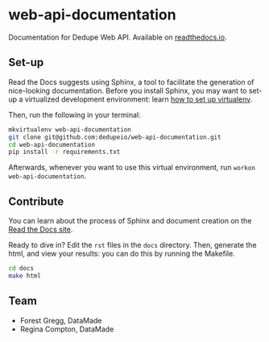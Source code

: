 # web-api-documentation

Documentation for Dedupe Web API. Available on [readthedocs.io](http://dedupe-web-api.readthedocs.io/en/latest/).

## Set-up 

Read the Docs suggests using Sphinx, a tool to facilitate the generation of nice-looking documentation. Before you install Sphinx, you may want to set-up a virtualized development environment: learn [how to set up virtualenv](http://docs.python-guide.org/en/latest/dev/virtualenvs/).

Then, run the following in your terminal:

```bash
mkvirtualenv web-api-documentation
git clone git@github.com:dedupeio/web-api-documentation.git
cd web-api-documentation
pip install -r requirements.txt
```

Afterwards, whenever you want to use this virtual environment, run `workon web-api-documentation`.

## Contribute

You can learn about the process of Sphinx and document creation on the [Read the Docs site](http://docs.readthedocs.io/en/latest/getting_started.html).

Ready to dive in? Edit the `rst` files in the `docs` directory. Then, generate the html, and view your results: you can do this by running the Makefile.

```bash
cd docs
make html
```

## Team

* Forest Gregg, DataMade 
* Regina Compton, DataMade 
